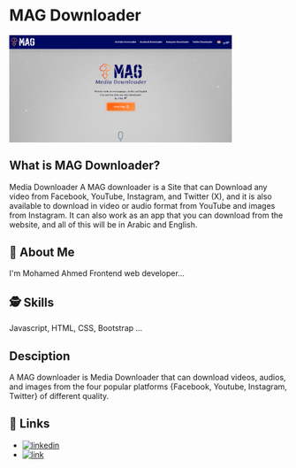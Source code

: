 # MAG Downloader

<img align="center" width="80%" src="https://github.com/Mohamed20a/Media-Downloader/blob/main/logo/down.png">

## What is MAG Downloader?
 Media Downloader
 A MAG downloader is a Site that can Download any video from Facebook, YouTube, Instagram, and Twitter (X), and it is also available to download in video or audio format from YouTube and images from Instagram. It can also work as an app that you can download from the website, and all of this will be in Arabic and English.

## 🚀 About Me
I'm Mohamed Ahmed Frontend web developer...

  
## 🕵️‍ Skills
Javascript, HTML, CSS, Bootstrap ...

## Desciption
A MAG downloader is Media Downloader that can download videos, audios, and images from the four popular platforms {Facebook, Youtube, Instagram, Twitter} of different quality.

## 🔗 Links

- [![linkedin](https://img.shields.io/badge/linkedin-0A66C2?style=for-the-badge&logo=linkedin&logoColor=white)](https://www.linkedin.com/in/mohamed-ahmed-bb358b239/)
- [![link](https://img.shields.io/badge/link-green?style=for-the-badge&logo=link&logoColor=black)](https://mag-downloader.netlify.app/)
